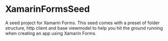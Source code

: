 XamarinFormsSeed
================

A seed project for Xamarin Forms. This seed comes with a preset of folder structure, http client and base viewmodel to help you hit the ground running when creating an app using Xamarin Forms. 
